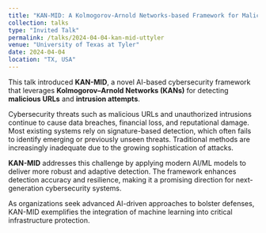 ```yaml
---
title: "KAN-MID: A Kolmogorov-Arnold Networks-based Framework for Malicious URL and Intrusion Detection"
collection: talks
type: "Invited Talk"
permalink: /talks/2024-04-04-kan-mid-uttyler
venue: "University of Texas at Tyler"
date: 2024-04-04
location: "TX, USA"
---
```


This talk introduced **KAN-MID**, a novel AI-based cybersecurity framework that leverages **Kolmogorov–Arnold Networks (KANs)** for detecting **malicious URLs** and **intrusion attempts**.

Cybersecurity threats such as malicious URLs and unauthorized intrusions continue to cause data breaches, financial loss, and reputational damage. Most existing systems rely on signature-based detection, which often fails to identify emerging or previously unseen threats. Traditional methods are increasingly inadequate due to the growing sophistication of attacks.

**KAN-MID** addresses this challenge by applying modern AI/ML models to deliver more robust and adaptive detection. The framework enhances detection accuracy and resilience, making it a promising direction for next-generation cybersecurity systems.

As organizations seek advanced AI-driven approaches to bolster defenses, KAN-MID exemplifies the integration of machine learning into critical infrastructure protection.


